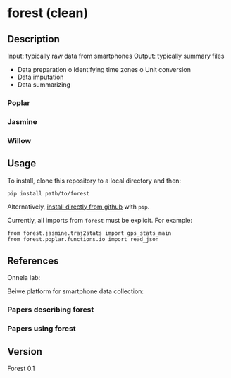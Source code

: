 # forest (clean)

## Description
Input: typically raw data from smartphones
Output: typically summary files
-	Data preparation
o	Identifying time zones
o	Unit conversion
-	Data imputation
-	Data summarizing

### Poplar

### Jasmine

### Willow

## Usage
To install, clone this repository to a local directory and then:
```
pip install path/to/forest
```
Alternatively, [install directly from github](https://pip.pypa.io/en/stable/reference/pip_install/#git) with `pip`.

Currently, all imports from `forest` must be explicit.  For example:
```
from forest.jasmine.traj2stats import gps_stats_main
from forest.poplar.functions.io import read_json
```



## References

Onnela lab:

Beiwe platform for smartphone data collection:

### Papers describing forest

### Papers using forest

## Version 
Forest 0.1
